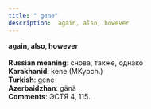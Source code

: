 ```yaml
---
title: " gene"
description:  again, also, however
---
```

<strong> again, also, however</strong><br><br>
<strong>Russian meaning</strong>:  снова, также, однако<br>
<strong>Karakhanid</strong>:  kene (MKypch.)<br>
<strong>Turkish</strong>:  gene<br>
<strong>Azerbaidzhan</strong>:  gänä<br>
<strong>Comments</strong>:  ЭСТЯ 4, 115.<br>


